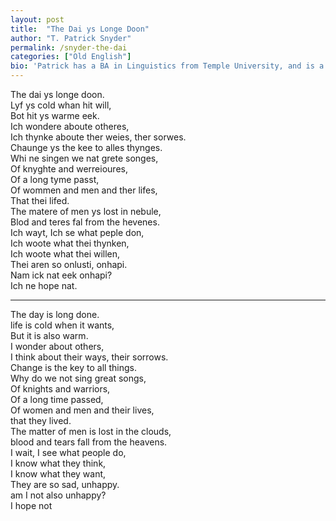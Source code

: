 ```yaml
---
layout: post
title:  "The Dai ys Longe Doon"
author: "T. Patrick Snyder"
permalink: /snyder-the-dai
categories: ["Old English"]
bio: 'Patrick has a BA in Linguistics from Temple University, and is a former archaeologist in the US. You can find him on Twitter at <a href="https://twitter.com/tpatricksnyder">@tpatricksnyder</a>. He is the author of <i>Everyday Old English: A Modern Anglo-Saxon Phrasebook</i>, <a href="https://www.amazon.com/Everyday-Old-English-Anglo-Saxon-Phrasebook/dp/1977818153/ref=cm_sw_em_r_dp_v_dz_v0AcAbP60XD00_tt">available on Amazon</a>.'
---
```


The dai ys longe doon.  
Lyf ys cold whan hit will,  
Bot hit ys warme eek.  
Ich wondere aboute otheres,  
Ich thynke aboute ther weies, ther sorwes.  
Chaunge ys the kee to alles thynges.  
Whi ne singen we nat grete songes,  
Of knyghte and werreioures,  
Of a long tyme passt,  
Of wommen and men and ther lifes,  
That thei lifed.  
The matere of men ys lost in nebule,  
Blod and teres fal from the hevenes.  
Ich wayt, Ich se what peple don,  
Ich woote what thei thynken,  
Ich woote what thei willen,  
Thei aren so onlusti, onhapi.  
Nam ick nat eek onhapi?  
Ich ne hope nat.  

---

The day is long done.  
life is cold when it wants,  
But it is also warm.  
I wonder about others,  
I think about their ways, their sorrows.  
Change is the key to all things.  
Why do we not sing great songs,  
Of knights and warriors,  
Of a long time passed,  
Of women and men and their lives,  
that they lived.  
The matter of men is lost in the clouds,  
blood and tears fall from the heavens.  
I wait, I see what people do,  
I know what they think,  
I know what they want,  
They are so sad, unhappy.  
am I not also unhappy?  
I hope not  
